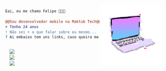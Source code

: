 <img align="right" height="200" src="https://github.com/mazieri/img/blob/main/ezgif-7-71efe932f73d.gif"/>

```diff
Eai, eu me chamo Felipe 👨🏻‍💻

@@Sou desenvolvedor mobile na Maktub Tech@@
+ Tenho 24 anos
! Não sei + o que falar sobre eu mesmo...
? Ai embaixo tem uns links, caso queira me "achar"
```
<code>
  <a href="https://www.instagram.com/efemazieri/" target="_blank"><img height="30" src="https://image.flaticon.com/icons/svg/174/174855.svg"></a> 
  <a href="https://twitter.com/efemazieri" target="_blank"><img height="30" src="https://image.flaticon.com/icons/svg/733/733579.svg"></a>
  <a href="https://www.linkedin.com/in/felipemazieri/" target="_blank"><img height="30" src="https://image.flaticon.com/icons/svg/733/733561.svg"></a>
</code>

<eai>
<espero que esteja bem>
<beba água e fique em casa>
  
<!--
aqui eu vou por um código extra, pra caso me der vontade de alterar algo pra não esquecer :P

[![Github Badge](https://img.shields.io/badge/-Github-000?style=for-the-badge&logo=Github&logoColor=white&link=https://github.com/mazieri)](https://github.com/mazieri)

-->

<!--
**mazieri/mazieri** is a ✨ _special_ ✨ repository because its `README.md` (this file) appears on your GitHub profile.

Here are some ideas to get you started:

- 🔭 I’m currently working on ...
- 🌱 I’m currently learning ...
- 👯 I’m looking to collaborate on ...
- 🤔 I’m looking for help with ...
- 💬 Ask me about ...
- 📫 How to reach me: ...
- 😄 Pronouns: ...
- ⚡ Fun fact: ...
-->
